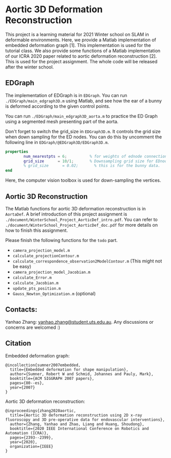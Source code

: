 # Aortic 3D Deformation Reconstruction

This project is a learning material for 2021 Winter school on SLAM in deformable environments. Here, we provide a Matlab implementation of embedded deformation graph [1]. This implementation is used for the tutorial class. We also provide some functions of a Matlab implementation of our ICRA 2020 paper related to aortic deformation reconstruction [2]. This is used for the project assignment. The whole code will be released after the winter school. 

## EDGraph

The implementation of EDGraph is in `EDGraph`. You can run `./EDGraph/main_edgraph3D.m` using Matlab, and see how the ear of a bunny is deformed according to the given control points. 

You can run `./EDGraph/main_edgraph3D_aorta.m`  to practice the ED Graph using a segmented mesh presenting part of the aorta. 

Don't forget to switch the grid_size in `EDGraph3D.m`. It controls the grid size when down sampling for the ED nodes. You can do this by uncomment the following line in `EDGraph/@EDGraph3D/EDGraph3D.m`.

``` matlab
properties
        num_nearestpts = 6;          % for weights of ednode connection    
        grid_size      = 10/1;       % Downsampling grid size for EDnodes  
        % grid_size      = 0.02;       % this is for the bunny data.
end
```

Here, the computer vision toolbox is used for down-sampling the vertices. 



## Aortic 3D Reconstruction

The Matlab functions for aortic 3D deformation reconstruction is in `AortaDef`. A brief introduction of this project assignment is `./document/WinterSchool_Project_AorticDef_intro.pdf`. You can refer to `./document/WinterSchool_Project_AorticDef_doc.pdf` for more details  on how to finish this assignment.



Please finish the following functions for the `todo` part. 

* `camera_projection_model.m`
* `calculate_projectionContour.m`
* `calculate_correspondence_observation2ModelContour.m` (This might not be easy)
* `camera_projection_model_Jacobian.m`
* `calculate_Error.m`
* `calculate_Jacobian.m`
* `update_pts_position.m`
* `Gauss_Newton_Optimization.m` (optional)





## Contacts:

Yanhao Zhang: yanhao.zhang@student.uts.edu.au. Any discussions or concerns are welcomed :)

## Citation

Embedded deformation graph:

```
@incollection{sumner2007embedded,
  title={Embedded deformation for shape manipulation},
  author={Sumner, Robert W and Schmid, Johannes and Pauly, Mark},
  booktitle={ACM SIGGRAPH 2007 papers},
  pages={80--es},
  year={2007}
}
```

Aortic 3D deformation reconstruction:

```
@inproceedings{zhang2020aortic,
  title={Aortic 3D deformation reconstruction using 2D x-ray fluoroscopy and 3D pre-operative data for endovascular interventions},
  author={Zhang, Yanhao and Zhao, Liang and Huang, Shoudong},
  booktitle={2020 IEEE International Conference on Robotics and Automation (ICRA)},
  pages={2393--2399},
  year={2020},
  organization={IEEE}
}
```

